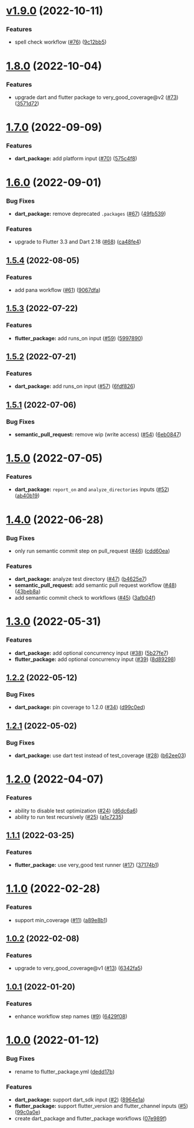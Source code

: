 # [v1.9.0](https://github.com/VeryGoodOpenSource/very_good_workflows/compare/v1.8.0...v1.9.0) (2022-10-11)

### Features

- spell check workflow ([#76](https://github.com/VeryGoodOpenSource/very_good_workflows/issues/76)) ([9c12bb5](https://github.com/VeryGoodOpenSource/very_good_workflows/commit/9c12bb5e67b3ce4949750c99e2e27ee137741473))

# [1.8.0](https://github.com/VeryGoodOpenSource/very_good_workflows/compare/v1.7.0...v1.8.0) (2022-10-04)

### Features

- upgrade dart and flutter package to very_good_coverage@v2 ([#73](https://github.com/VeryGoodOpenSource/very_good_workflows/issues/73)) ([3571d72](https://github.com/VeryGoodOpenSource/very_good_workflows/commit/3571d72c0ed2b8b8bc3fb1ad7699c8dc8975984e))

# [1.7.0](https://github.com/VeryGoodOpenSource/very_good_workflows/compare/v1.6.0...v1.7.0) (2022-09-09)

### Features

- **dart_package:** add platform input ([#70](https://github.com/VeryGoodOpenSource/very_good_workflows/issues/70)) ([575c4f8](https://github.com/VeryGoodOpenSource/very_good_workflows/commit/575c4f8928f91d46de82b132a8aa13664f811175))

# [1.6.0](https://github.com/VeryGoodOpenSource/very_good_workflows/compare/v1.5.4...v1.6.0) (2022-09-01)

### Bug Fixes

- **dart_package:** remove deprecated `.packages` ([#67](https://github.com/VeryGoodOpenSource/very_good_workflows/issues/67)) ([49fb539](https://github.com/VeryGoodOpenSource/very_good_workflows/commit/49fb539ed96fab3eafd8129fcde86d7d15141b44))

### Features

- upgrade to Flutter 3.3 and Dart 2.18 ([#68](https://github.com/VeryGoodOpenSource/very_good_workflows/issues/68)) ([ca48fe4](https://github.com/VeryGoodOpenSource/very_good_workflows/commit/ca48fe4c4a2b7638ac26036a998cef2fb6985f93))

## [1.5.4](https://github.com/VeryGoodOpenSource/very_good_workflows/compare/v1.5.3...v1.5.4) (2022-08-05)

### Features

- add pana workflow ([#61](https://github.com/VeryGoodOpenSource/very_good_workflows/issues/61)) ([9067dfa](https://github.com/VeryGoodOpenSource/very_good_workflows/commit/9067dfacc9d6e126a7159c172b9bc6fe94d8c836))

## [1.5.3](https://github.com/VeryGoodOpenSource/very_good_workflows/compare/v1.5.2...v1.5.3) (2022-07-22)

### Features

- **flutter_package:** add runs_on input ([#59](https://github.com/VeryGoodOpenSource/very_good_workflows/issues/59)) ([5997890](https://github.com/VeryGoodOpenSource/very_good_workflows/commit/5997890627e530ac98d7af9f0850b92054dd10e7))

## [1.5.2](https://github.com/VeryGoodOpenSource/very_good_workflows/compare/v1.5.1...v1.5.2) (2022-07-21)

### Features

- **dart_package:** add runs_on input ([#57](https://github.com/VeryGoodOpenSource/very_good_workflows/issues/57)) ([6fdf826](https://github.com/VeryGoodOpenSource/very_good_workflows/commit/6fdf826f83e307b2aa080b9abd2b720329008804))

## [1.5.1](https://github.com/VeryGoodOpenSource/very_good_workflows/compare/v1.5.0...v1.5.1) (2022-07-06)

### Bug Fixes

- **semantic_pull_request:** remove wip (write access) ([#54](https://github.com/VeryGoodOpenSource/very_good_workflows/issues/54)) ([6eb0847](https://github.com/VeryGoodOpenSource/very_good_workflows/commit/6eb084735c27a2b8b7a710ee5c151a1a9246f1bd))

# [1.5.0](https://github.com/VeryGoodOpenSource/very_good_workflows/compare/v1.4.0...v1.5.0) (2022-07-05)

### Features

- **dart_package:** `report_on` and `analyze_directories` inputs ([#52](https://github.com/VeryGoodOpenSource/very_good_workflows/issues/52)) ([ab40b19](https://github.com/VeryGoodOpenSource/very_good_workflows/commit/ab40b190bc9e310a2994342498abfdb9384eeaa4))

# [1.4.0](https://github.com/VeryGoodOpenSource/very_good_workflows/compare/v1.3.0...v1.4.0) (2022-06-28)

### Bug Fixes

- only run semantic commit step on pull_request ([#46](https://github.com/VeryGoodOpenSource/very_good_workflows/issues/46)) ([cdd60ea](https://github.com/VeryGoodOpenSource/very_good_workflows/commit/cdd60ea9af5351ace83c20d1f87fa837f7492e44))

### Features

- **dart_package:** analyze test directory ([#47](https://github.com/VeryGoodOpenSource/very_good_workflows/issues/47)) ([b4625e7](https://github.com/VeryGoodOpenSource/very_good_workflows/commit/b4625e7147c82651a901dd259ea28dafbef7a8c9))
- **semantic_pull_request:** add semantic pull request workflow ([#48](https://github.com/VeryGoodOpenSource/very_good_workflows/issues/48)) ([43beb8a](https://github.com/VeryGoodOpenSource/very_good_workflows/commit/43beb8a0a20617ccf02a1a5e603ba2d90e45f00d))
- add semantic commit check to workflows ([#45](https://github.com/VeryGoodOpenSource/very_good_workflows/issues/45)) ([3afb04f](https://github.com/VeryGoodOpenSource/very_good_workflows/commit/3afb04feba5abf760b105c908d31b5033aaf6839))

# [1.3.0](https://github.com/VeryGoodOpenSource/very_good_workflows/compare/v1.2.2...v1.3.0) (2022-05-31)

### Features

- **dart_package:** add optional concurrency input ([#38](https://github.com/VeryGoodOpenSource/very_good_workflows/issues/38)) ([5b27fe7](https://github.com/VeryGoodOpenSource/very_good_workflows/commit/5b27fe769681de79d641c0907f9a1ea2106c7416))
- **flutter_package:** add optional concurrency input ([#39](https://github.com/VeryGoodOpenSource/very_good_workflows/issues/39)) ([8d89298](https://github.com/VeryGoodOpenSource/very_good_workflows/commit/8d89298c7df0152e36934ce98f475f78a333963c))

## [1.2.2](https://github.com/VeryGoodOpenSource/very_good_workflows/compare/v1.2.1...v1.2.2) (2022-05-12)

### Bug Fixes

- **dart_package:** pin coverage to 1.2.0 ([#34](https://github.com/VeryGoodOpenSource/very_good_workflows/issues/34)) ([d99c0ed](https://github.com/VeryGoodOpenSource/very_good_workflows/commit/d99c0ed52a4c12518e2cdc3ee5ff2c40e3532a02))

## [1.2.1](https://github.com/VeryGoodOpenSource/very_good_workflows/compare/v1.2.0...v1.2.1) (2022-05-02)

### Bug Fixes

- **dart_package:** use dart test instead of test_coverage ([#28](https://github.com/VeryGoodOpenSource/very_good_workflows/issues/28)) ([b62ee03](https://github.com/VeryGoodOpenSource/very_good_workflows/commit/b62ee0393c6da47f8fe8d452406b80aa8d217a05))

# [1.2.0](https://github.com/VeryGoodOpenSource/very_good_workflows/compare/v1.1.1...v1.2.0) (2022-04-07)

### Features

- ability to disable test optimization ([#24](https://github.com/VeryGoodOpenSource/very_good_workflows/issues/24)) ([d6dc6a6](https://github.com/VeryGoodOpenSource/very_good_workflows/commit/d6dc6a64bf7abd70ce42b1278001b65164bc7345))
- ability to run test recursively ([#25](https://github.com/VeryGoodOpenSource/very_good_workflows/issues/25)) ([a1c7235](https://github.com/VeryGoodOpenSource/very_good_workflows/commit/a1c7235cd71b479f6d44657c67afe8a22bbbec21))

## [1.1.1](https://github.com/VeryGoodOpenSource/very_good_workflows/compare/v1.1.0...v1.1.1) (2022-03-25)

### Features

- **flutter_package:** use very_good test runner ([#17](https://github.com/VeryGoodOpenSource/very_good_workflows/issues/17)) ([37174b1](https://github.com/VeryGoodOpenSource/very_good_workflows/commit/37174b1cd607d13ad9f9f398d15a1725bccc95aa))

# [1.1.0](https://github.com/VeryGoodOpenSource/very_good_workflows/compare/v1.0.2...v1.1.0) (2022-02-28)

### Features

- support min_coverage ([#11](https://github.com/VeryGoodOpenSource/very_good_workflows/issues/11)) ([a89e8b1](https://github.com/VeryGoodOpenSource/very_good_workflows/commit/a89e8b1d7687b769ae5f975fff5568156f282887))

## [1.0.2](https://github.com/VeryGoodOpenSource/very_good_workflows/compare/v1.0.1...v1.0.2) (2022-02-08)

### Features

- upgrade to very_good_coverage@v1 ([#13](https://github.com/VeryGoodOpenSource/very_good_workflows/issues/13)) ([6342fa5](https://github.com/VeryGoodOpenSource/very_good_workflows/commit/6342fa5cb1a8eabfe5a1c2e57330aea37cedf5a2))

## [1.0.1](https://github.com/VeryGoodOpenSource/very_good_workflows/compare/v1.0.0...v1.0.1) (2022-01-20)

### Features

- enhance workflow step names ([#9](https://github.com/VeryGoodOpenSource/very_good_workflows/issues/9)) ([6429f08](https://github.com/VeryGoodOpenSource/very_good_workflows/commit/6429f0849fa0d6b9dc845d6f00d62e4a3d875ff1))

# [1.0.0](https://github.com/VeryGoodOpenSource/very_good_workflows/compare/07e989fcadd9f5a2250ad14b0fdb82e6c8bc6704...v1.0.0) (2022-01-12)

### Bug Fixes

- rename to flutter_package.yml ([dedd17b](https://github.com/VeryGoodOpenSource/very_good_workflows/commit/dedd17b9eb90bc9427e302bd6e4f8ccd1a0c3bd2))

### Features

- **dart_package:** support dart_sdk input ([#2](https://github.com/VeryGoodOpenSource/very_good_workflows/issues/2)) ([8964e1a](https://github.com/VeryGoodOpenSource/very_good_workflows/commit/8964e1a4f3e5a61e434f655f730fc2a6d1622325))
- **flutter_package:** support flutter_version and flutter_channel inputs ([#5](https://github.com/VeryGoodOpenSource/very_good_workflows/issues/5)) ([99c0a0e](https://github.com/VeryGoodOpenSource/very_good_workflows/commit/99c0a0e91dcd8ee6b01e10d79920f178da168d68))
- create dart_package and flutter_package workflows ([07e989f](https://github.com/VeryGoodOpenSource/very_good_workflows/commit/07e989fcadd9f5a2250ad14b0fdb82e6c8bc6704))
